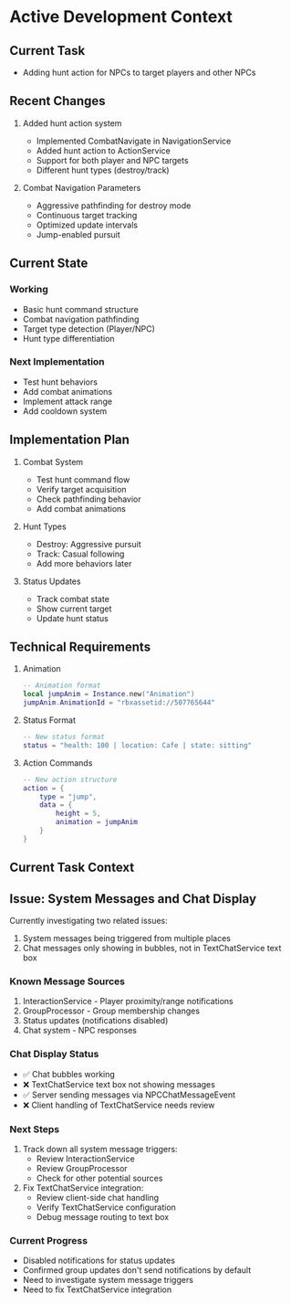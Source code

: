 # Active Development Context

## Current Task
- Adding hunt action for NPCs to target players and other NPCs

## Recent Changes
1. Added hunt action system
   - Implemented CombatNavigate in NavigationService
   - Added hunt action to ActionService
   - Support for both player and NPC targets
   - Different hunt types (destroy/track)

2. Combat Navigation Parameters
   - Aggressive pathfinding for destroy mode
   - Continuous target tracking
   - Optimized update intervals
   - Jump-enabled pursuit

## Current State
### Working
- Basic hunt command structure
- Combat navigation pathfinding
- Target type detection (Player/NPC)
- Hunt type differentiation

### Next Implementation
- Test hunt behaviors
- Add combat animations
- Implement attack range
- Add cooldown system

## Implementation Plan
1. Combat System
   - Test hunt command flow
   - Verify target acquisition
   - Check pathfinding behavior
   - Add combat animations

2. Hunt Types
   - Destroy: Aggressive pursuit
   - Track: Casual following
   - Add more behaviors later

3. Status Updates
   - Track combat state
   - Show current target
   - Update hunt status

## Technical Requirements
1. Animation
   ```lua
   -- Animation format
   local jumpAnim = Instance.new("Animation")
   jumpAnim.AnimationId = "rbxassetid://507765644"
   ```

2. Status Format
   ```lua
   -- New status format
   status = "health: 100 | location: Cafe | state: sitting"
   ```

3. Action Commands
   ```lua
   -- New action structure
   action = {
       type = "jump",
       data = {
           height = 5,
           animation = jumpAnim
       }
   }
   ```

## Current Task Context

## Issue: System Messages and Chat Display
Currently investigating two related issues:
1. System messages being triggered from multiple places
2. Chat messages only showing in bubbles, not in TextChatService text box

### Known Message Sources
1. InteractionService - Player proximity/range notifications
2. GroupProcessor - Group membership changes
3. Status updates (notifications disabled)
4. Chat system - NPC responses

### Chat Display Status
- ✅ Chat bubbles working
- ❌ TextChatService text box not showing messages
- ✅ Server sending messages via NPCChatMessageEvent
- ❌ Client handling of TextChatService needs review

### Next Steps
1. Track down all system message triggers:
   - Review InteractionService
   - Review GroupProcessor
   - Check for other potential sources
2. Fix TextChatService integration:
   - Review client-side chat handling
   - Verify TextChatService configuration
   - Debug message routing to text box

### Current Progress
- Disabled notifications for status updates
- Confirmed group updates don't send notifications by default
- Need to investigate system message triggers
- Need to fix TextChatService integration 